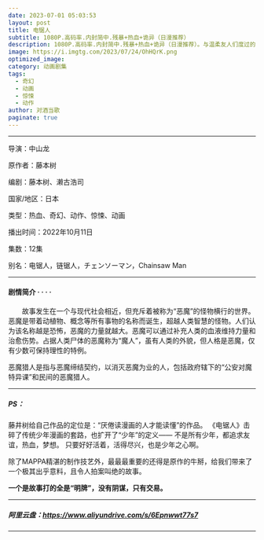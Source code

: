 ```yaml
---
date: 2023-07-01 05:03:53
layout: post
title: 电锯人
subtitle: 1080P.高码率.内封简中.残暴+热血+诡异（日漫推荐）
description: 1080P.高码率.内封简中.残暴+热血+诡异（日漫推荐）。与温柔友人们度过的，值得珍惜的每一天——美丽而虚幻的，人与妖的物语...
image: https://i.imgtg.com/2023/07/24/OhHQrK.png
optimized_image: 
category: 动画剧集
tags:
  - 奇幻
  - 动画
  - 惊悚
  - 动作
author: 对酒当歌
paginate: true
---
```


---

导演：中山龙  

原作者：藤本树  

编剧：藤本树、濑古浩司  

国家/地区：日本  

类型：热血、奇幻、动作、惊悚、动画  

播出时间：2022年10月11日  

集数：12集  

别名：电锯人，链锯人，チェンソーマン，Chainsaw Man  

---

#### 剧情简介 · · · ·

　　故事发生在一个与现代社会相近，但充斥着被称为“恶魔”的怪物横行的世界。恶魔是带着动植物、概念等所有事物的名称而诞生，超越人类智慧的怪物。人们认为该名称越是恐怖，恶魔的力量就越大。恶魔可以通过补充人类的血液维持力量和治愈伤势。占据人类尸体的恶魔称为“魔人”，虽有人类的外貌，但人格是恶魔，仅有少数可保持理性的特例。

恶魔猎人是指与恶魔缔结契约，以消灭恶魔为业的人，包括政府辖下的“公安对魔特异课”和民间的恶魔猎人。

---
##### PS：

藤井树给自己作品的定位是：“厌倦读漫画的人才能读懂”的作品。 《电锯人》击碎了传统少年漫画的套路，也扩开了“少年”的定义—— 不是所有少年，都追求友谊，热血，梦想。 只要好好活着，活得尽兴，也是少年之心啊。

除了MAPPA精湛的制作技艺外，最最最重要的还得是原作的牛掰，给我们带来了一个极其出乎意料，且令人拍案叫绝的故事。

**一个是故事打的全是“明牌”，没有阴谋，只有交易。**

---

##### 阿里云盘：<https://www.aliyundrive.com/s/6Epnwwt77s7>

---
